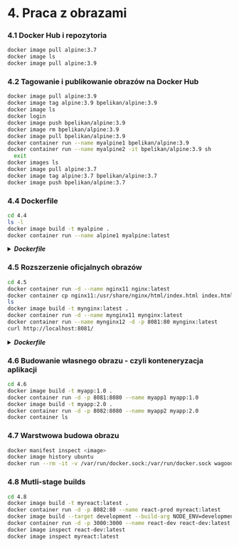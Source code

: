 # 4. Praca z obrazami

### 4.1 Docker Hub i repozytoria
```bash
docker image pull alpine:3.7
docker image ls
docker image pull alpine:3.9
```

### 4.2 Tagowanie i publikowanie obrazów na Docker Hub
```bash
docker image pull alpine:3.9
docker image tag alpine:3.9 bpelikan/alpine:3.9
docker image ls
docker login
docker image push bpelikan/alpine:3.9
docker image rm bpelikan/alpine:3.9
docker image pull bpelikan/alpine:3.9
docker container run --name myalpine1 bpelikan/alpine:3.9
docker container run --name myalpine2 -it bpelikan/alpine:3.9 sh
  exit
docker images ls
docker image pull alpine:3.7
docker image tag alpine:3.7 bpelikan/alpine:3.7
docker image push bpelikan/alpine:3.7
```

### 4.4 Dockerfile
```bash
cd 4.4
ls -l
docker image build -t myalpine . 
docker container run --name alpine1 myalpine:latest
```

<details>
  <summary><b><i>Dockerfile</i></b></summary>

```Dockerfile
FROM alpine:3.9

COPY text.txt .

CMD ["cat", "text.txt"]
```
</details>

### 4.5 Rozszerzenie oficjalnych obrazów
```bash
cd 4.5
docker container run -d --name nginx11 nginx:latest
docker container cp nginx11:/usr/share/nginx/html/index.html index.html
ls
docker image build -t mynginx:latest .
docker container run -d --name mynginx11 mynginx:latest
docker container run --name mynginx12 -d -p 8081:80 mynginx:latest 
curl http://localhost:8081/
```

<details>
  <summary><b><i>Dockerfile</i></b></summary>

```Dockerfile
FROM nginx:latest

COPY index.html /usr/share/nginx/html

CMD ["nginx", "-g", "daemon off;"]
```
</details>

### 4.6 Budowanie własnego obrazu - czyli konteneryzacja aplikacji
```bash
cd 4.6
docker image build -t myapp:1.0 .
docker container run -d -p 8081:8080 --name myapp1 myapp:1.0
docker image build -t myapp:2.0 .
docker container run -d -p 8082:8080 --name myapp2 myapp:2.0
docker container ls
```

### 4.7 Warstwowa budowa obrazu
```bash
docker manifest inspect <image>
docker image history ubuntu
docker run --rm -it -v /var/run/docker.sock:/var/run/docker.sock wagoodman/dive:latest ubuntu
```

### 4.8 Mutli-stage builds
```bash
cd 4.8
docker image build -t myreact:latest .
docker container run -d -p 8082:80 --name react-prod myreact:latest
docker image build --target development --build-arg NODE_ENV=development -t react-dev .
docker container run -d -p 3000:3000 --name react-dev react-dev:latest
docker image inspect react-dev:latest
docker image inspect myreact:latest
```